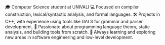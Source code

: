 🎓 Computer Science student at UNIVALI
💻 Focused on compiler construction, lexical/syntactic analysis, and formal languages.
🛠️ Projects in C++, with experience using tools like GALS for grammar and parser development.
🔬 Passionate about programming language theory, static analysis, and building tools from scratch.
🚀 Always learning and exploring new areas in software engineering and low-level development.

